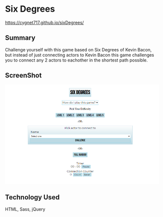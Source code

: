 # Six Degrees

https://cygnet717.github.io/sixDegrees/

## Summary

Challenge yourself with this game based on Six Degrees of Kevin Bacon, but instead of just connecting actors to Kevin Bacon this game challenges you to connect any 2 actors to eachother in the shortest path possible.

## ScreenShot

![Landing Page](SixDegreesScreenshot.png)

## Technology Used

HTML, Sass, jQuery